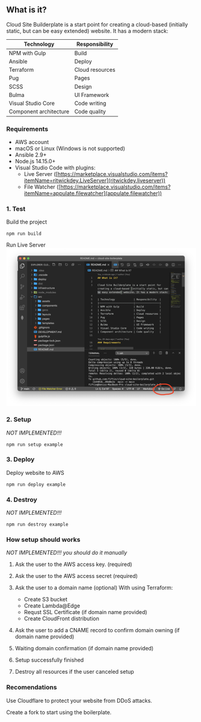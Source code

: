 ## What is it?

Cloud Site Builderplate is a start point for creating a cloud-based (initially static, but can be easy extended) website. It has a modern stack:

| Technology             | Responsibility  |
|------------------------|-----------------|
| NPM with Gulp          | Build           |
| Ansible                | Deploy          |
| Terraform              | Cloud resources |
| Pug                    | Pages           |
| SCSS                   | Design          |
| Bulma                  | UI Framework    |
| Visual Studio Core     | Code writing    |
| Component architecture | Code quality    |

### Requirements

* AWS account
* macOS or Linux (Windows is not supported)
* Ansible 2.9+
* Node.js 14.15.0+
* Visual Studio Code with plugins:
    * Live Server ([https://marketplace.visualstudio.com/items?itemName=ritwickdey.LiveServer](ritwickdey.liveserver))
    * File Watcher ([https://marketplace.visualstudio.com/items?itemName=appulate.filewatcher](appulate.filewatcher))

### 1. Test

Build the project

    npm run build

Run Live Server
![](/src/templates/how-to-go-live.png)

### 2. Setup

_NOT IMPLEMENTED!!!_

    npm run setup example

### 3. Deploy

Deploy website to AWS

    npm run deploy example

### 4. Destroy
_NOT IMPLEMENTED!!!_

    npm run destroy example

### How setup should works

_NOT IMPLEMENTED!!! you should do it manually_

1. Ask the user to the AWS access key. (required)

2. Ask the user to the AWS access secret (required)

3. Ask the user to a domain name (optional)
    With using Terraform:
    * Create S3 bucket
    * Create Lambda@Edge
    * Requst SSL Certificate (if domain name provided)
    * Create CloudFront distribution

4. Ask the user to add a CNAME record to confirm domain owning (if domain name provided)

5. Waiting domain confirmation (if domain name provided)

6. Setup successfully finished

7. Destroy all resources if the user canceled setup

### Recomendations

Use Cloudflare to protect your website from DDoS attacks.

Create a fork to start using the boilerplate.